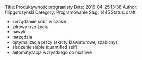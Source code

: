 Title: Produktywność programisty
Date: 2019-04-25 13:38
Author: filipgorczynski
Category: Programowanie
Slug: 1445
Status: draft

-   zarządzanie sobą w czasie
-   zdrowy tryb życia
-   nawyki
-   narzędzia
-   optymalizacja pracy (skróty klawiaturowe, szablony)
-   śledzenie siebie (quantified self)
-   automatyzacja wszystkiego co możliwe
